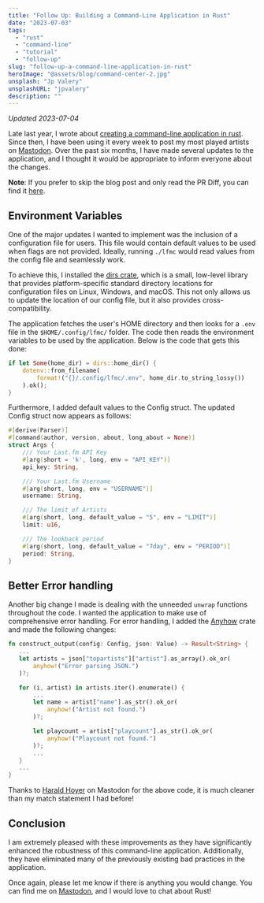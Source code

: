 ```yaml
---
title: "Follow Up: Building a Command-Line Application in Rust"
date: "2023-07-03"
tags:
  - "rust"
  - "command-line"
  - "tutorial"
  - "follow-up"
slug: "follow-up-a-command-line-application-in-rust"
heroImage: "@assets/blog/command-center-2.jpg"
unsplash: "Jp Valery"
unsplashURL: "jpvalery"
description: ""
---
```


_Updated 2023-07-04_

Late last year, I wrote about [creating a command-line application in rust](/blog/a-command-line-application-in-rust/).
Since then, I have been using it every week to post my most played artists on [Mastodon](https://fosstodon.org/@joshfinnie).
Over the past six months, I have made several updates to the application, and I thought it would be appropriate to inform everyone about the changes. 

**Note**: If you prefer to skip the blog post and only read the PR Diff, you can find it [here](https://github.com/joshfinnie/lfmc/pull/1/files).

## Environment Variables

One of the major updates I wanted to implement was the inclusion of a configuration file for users.
This file would contain default values to be used when flags are not provided.
Ideally, running `./lfmc` would read values from the config file and seamlessly work.

To achieve this, I installed the [dirs crate](https://crates.io/crates/dirs), which is a small, low-level library that provides platform-specific standard directory locations for configuration files on Linux, Windows, and macOS.
This not only allows us to update the location of our config file, but it also provides cross-compatibility.

The application fetches the user's HOME directory and then looks for a `.env` file in the `$HOME/.config/lfmc/` folder.
The code then reads the environment variables to be used by the application.
Below is the code that gets this done:

```rust
if let Some(home_dir) = dirs::home_dir() {
    dotenv::from_filename(
        format!("{}/.config/lfmc/.env", home_dir.to_string_lossy())
    ).ok();
}
```

Furthermore, I added default values to the Config struct.
The updated Config struct now appears as follows:

```rust
#[derive(Parser)]
#[command(author, version, about, long_about = None)]
struct Args {
    /// Your Last.fm API Key
    #[arg(short = 'k', long, env = "API_KEY")]
    api_key: String,

    /// Your Last.fm Username
    #[arg(short, long, env = "USERNAME")]
    username: String,

    /// The limit of Artists
    #[arg(short, long, default_value = "5", env = "LIMIT")]
    limit: u16,

    /// The lookback period
    #[arg(short, long, default_value = "7day", env = "PERIOD")]
    period: String,
}
```
 
 ## Better Error handling
 
Another big change I made is dealing with the unneeded `unwrap` functions throughout the code.
I wanted the application to make use of comprehensive error handling.
For error handling, I added the [Anyhow](https://crates.io/crates/anyhow) crate and made the following changes:
 
 ```rust
fn construct_output(config: Config, json: Value) -> Result<String> {
    ...
    let artists = json["topartists"]["artist"].as_array().ok_or(
        anyhow!("Error parsing JSON.")
    )?;

    for (i, artist) in artists.iter().enumerate() {
        ...
        let name = artist["name"].as_str().ok_or(
            anyhow!("Artist not found.")
        )?;

        let playcount = artist["playcount"].as_str().ok_or(
            anyhow!("Playcount not found.")
        )?;
        ...
    }
    ...
}
```

Thanks to [Harald Hoyer](https://fosstodon.org/@backslash@floss.social) on Mastodon for the above code, it is much cleaner than my match statement I had before!

## Conclusion

I am extremely pleased with these improvements as they have significantly enhanced the robustness of this command-line application.
Additionally, they have eliminated many of the previously existing bad practices in the application.

Once again, please let me know if there is anything you would change.
You can find me on [Mastodon](https://fosstodon.org/@joshfinnie), and I would love to chat about Rust!

